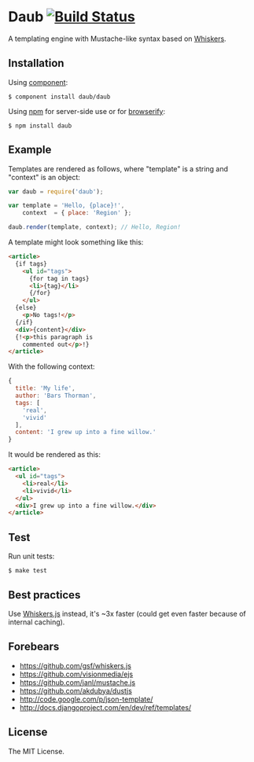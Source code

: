 # Daub [![Build Status](https://travis-ci.org/decanat/engine.svg?branch=master)](https://travis-ci.org/daub/daub)

A templating engine with Mustache-like syntax based on [Whiskers](https://github.com/gsf/whiskers.js).

## Installation

Using [component](https://github.com/component/component):

    $ component install daub/daub

Using [npm](http://npmjs.org/) for server-side use or for [browserify](http://browserify.org/):

    $ npm install daub

## Example

Templates are rendered as follows, where "template" is a string and "context"
is an object:

```js
var daub = require('daub');

var template = 'Hello, {place}!',
    context  = { place: 'Region' };

daub.render(template, context); // Hello, Region!
```

A template might look something like this:

```html
<article>
  {if tags}
    <ul id="tags">
      {for tag in tags}
      <li>{tag}</li>
      {/for}
    </ul>
  {else}
    <p>No tags!</p>
  {/if}
  <div>{content}</div>
  {!<p>this paragraph is 
    commented out</p>!}
</article>
```

With the following context:

```js
{
  title: 'My life',
  author: 'Bars Thorman',
  tags: [
    'real',
    'vivid'
  ],
  content: 'I grew up into a fine willow.'
}
```

It would be rendered as this:

```html
<article>
  <ul id="tags">
    <li>real</li>
    <li>vivid</li>
  </ul>
  <div>I grew up into a fine willow.</div>
</article>
```

## Test

Run unit tests:

    $ make test

## Best practices

Use [Whiskers.js](https://github.com/gsf/whiskers.js) instead, it's ~3x faster (could get even faster because of internal caching).

## Forebears

* <https://github.com/gsf/whiskers.js>
* <https://github.com/visionmedia/ejs>
* <https://github.com/janl/mustache.js>
* <https://github.com/akdubya/dustjs>
* <http://code.google.com/p/json-template/>
* <http://docs.djangoproject.com/en/dev/ref/templates/>

## License

The MIT License.
